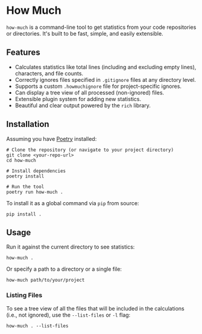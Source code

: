 
# How Much

`how-much` is a command-line tool to get statistics from your code repositories or directories. It's built to be fast, simple, and easily extensible.

## Features

-   Calculates statistics like total lines (including and excluding empty lines), characters, and file counts.
-   Correctly ignores files specified in `.gitignore` files at any directory level.
-   Supports a custom `.howmuchignore` file for project-specific ignores.
-   Can display a tree view of all processed (non-ignored) files.
-   Extensible plugin system for adding new statistics.
-   Beautiful and clear output powered by the `rich` library.
    

## Installation

Assuming you have [Poetry](https://python-poetry.org/ "null") installed:
```
# Clone the repository (or navigate to your project directory)
git clone <your-repo-url>
cd how-much

# Install dependencies
poetry install

# Run the tool
poetry run how-much .
```

To install it as a global command via `pip` from source:
```
pip install .
```

## Usage

Run it against the current directory to see statistics:
```
how-much .
```

Or specify a path to a directory or a single file:
```
how-much path/to/your/project
```

### Listing Files

To see a tree view of all the files that will be included in the calculations (i.e., not ignored), use the `--list-files` or `-l` flag:
```
how-much . --list-files
```
